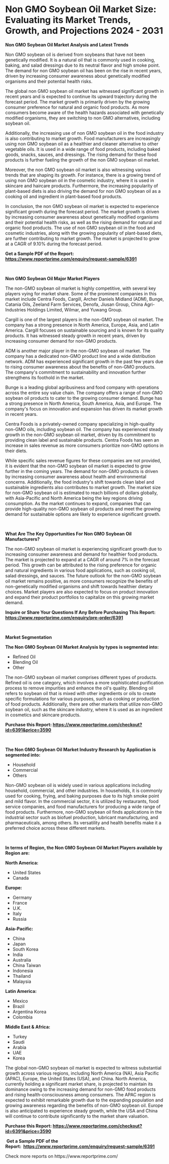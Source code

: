 <p><h1>Non GMO Soybean Oil Market Size: Evaluating its Market Trends, Growth, and Projections 2024 - 2031</h1></p><p><strong>Non GMO Soybean Oil Market Analysis and Latest Trends</strong></p>
<p><p>Non GMO soybean oil is derived from soybeans that have not been genetically modified. It is a natural oil that is commonly used in cooking, baking, and salad dressings due to its neutral flavor and high smoke point. The demand for non GMO soybean oil has been on the rise in recent years, driven by increasing consumer awareness about genetically modified organisms and their potential health risks.</p><p>The global non GMO soybean oil market has witnessed significant growth in recent years and is expected to continue its upward trajectory during the forecast period. The market growth is primarily driven by the growing consumer preference for natural and organic food products. As more consumers become aware of the health hazards associated with genetically modified organisms, they are switching to non GMO alternatives, including soybean oil.</p><p>Additionally, the increasing use of non GMO soybean oil in the food industry is also contributing to market growth. Food manufacturers are increasingly using non GMO soybean oil as a healthier and cleaner alternative to other vegetable oils. It is used in a wide range of food products, including baked goods, snacks, sauces, and dressings. The rising demand for these food products is further fueling the growth of the non GMO soybean oil market.</p><p>Moreover, the non GMO soybean oil market is also witnessing various trends that are shaping its growth. For instance, there is a growing trend of using non GMO soybean oil in the cosmetic industry, where it is used in skincare and haircare products. Furthermore, the increasing popularity of plant-based diets is also driving the demand for non GMO soybean oil as a cooking oil and ingredient in plant-based food products.</p><p>In conclusion, the non GMO soybean oil market is expected to experience significant growth during the forecast period. The market growth is driven by increasing consumer awareness about genetically modified organisms and their potential health risks, as well as the rising demand for natural and organic food products. The use of non GMO soybean oil in the food and cosmetic industries, along with the growing popularity of plant-based diets, are further contributing to market growth. The market is projected to grow at a CAGR of 9.10% during the forecast period.</p></p>
<p><strong>Get a Sample PDF of the Report:&nbsp; <a href="https://www.reportprime.com/enquiry/request-sample/6391">https://www.reportprime.com/enquiry/request-sample/6391</a></strong></p>
<p>&nbsp;</p>
<p><strong>Non GMO Soybean Oil Major Market Players</strong></p>
<p><p>The non-GMO soybean oil market is highly competitive, with several key players vying for market share. Some of the prominent companies in this market include Centra Foods, Cargill, Archer Daniels Midland (ADM), Bunge, Catania Oils, Zeeland Farm Services, Denofa, Jiusan Group, China Agri-Industries Holdings Limited, Wilmar, and Yuwang Group.</p><p>Cargill is one of the largest players in the non-GMO soybean oil market. The company has a strong presence in North America, Europe, Asia, and Latin America. Cargill focuses on sustainable sourcing and is known for its quality products. It has witnessed steady growth in recent years, driven by increasing consumer demand for non-GMO products.</p><p>ADM is another major player in the non-GMO soybean oil market. The company has a dedicated non-GMO product line and a wide distribution network. ADM has experienced significant growth in the past few years due to rising consumer awareness about the benefits of non-GMO products. The company's commitment to sustainability and innovation further strengthens its foothold in the market.</p><p>Bunge is a leading global agribusiness and food company with operations across the entire soy value chain. The company offers a range of non-GMO soybean oil products to cater to the growing consumer demand. Bunge has a strong presence in North America, South America, Asia, and Europe. The company's focus on innovation and expansion has driven its market growth in recent years.</p><p>Centra Foods is a privately-owned company specializing in high-quality non-GMO oils, including soybean oil. The company has experienced steady growth in the non-GMO soybean oil market, driven by its commitment to providing clean label and sustainable products. Centra Foods has seen an increase in sales revenue as more consumers prioritize non-GMO options in their diets.</p><p>While specific sales revenue figures for these companies are not provided, it is evident that the non-GMO soybean oil market is expected to grow further in the coming years. The demand for non-GMO products is driven by increasing consumer awareness about health and environmental concerns. Additionally, the food industry's shift towards clean label and sustainable ingredients also contributes to market growth. The market size for non-GMO soybean oil is estimated to reach billions of dollars globally, with Asia-Pacific and North America being the key regions driving consumption. As the market continues to expand, companies that can provide high-quality non-GMO soybean oil products and meet the growing demand for sustainable options are likely to experience significant growth.</p></p>
<p>&nbsp;</p>
<p><strong>What Are The Key Opportunities For Non GMO Soybean Oil Manufacturers?</strong></p>
<p><p>The non-GMO soybean oil market is experiencing significant growth due to increasing consumer awareness and demand for healthier food products. The market is projected to expand at a CAGR of around 7% in the forecast period. This growth can be attributed to the rising preference for organic and natural ingredients in various food applications, such as cooking oil, salad dressings, and sauces. The future outlook for the non-GMO soybean oil market remains positive, as more consumers recognize the benefits of non-genetically modified organisms and shift towards healthier dietary choices. Market players are also expected to focus on product innovation and expand their product portfolios to capitalize on this growing market demand.</p></p>
<p><strong>Inquire or Share Your Questions If Any Before Purchasing This Report: <a href="https://www.reportprime.com/enquiry/pre-order/6391">https://www.reportprime.com/enquiry/pre-order/6391</a></strong></p>
<p>&nbsp;</p>
<p><strong>Market Segmentation</strong></p>
<p><strong>The Non GMO Soybean Oil Market Analysis by types is segmented into:</strong></p>
<p><ul><li>Refined Oil</li><li>Blending Oil</li><li>Other</li></ul></p>
<p><p>The non-GMO soybean oil market comprises different types of products. Refined oil is one category, which involves a more sophisticated purification process to remove impurities and enhance the oil's quality. Blending oil refers to soybean oil that is mixed with other ingredients or oils to create specific formulations for various purposes, such as cooking or production of food products. Additionally, there are other markets that utilize non-GMO soybean oil, such as the skincare industry, where it is used as an ingredient in cosmetics and skincare products.</p></p>
<p><strong>Purchase this Report:&nbsp;<a href="https://www.reportprime.com/checkout?id=6391&price=3590">https://www.reportprime.com/checkout?id=6391&price=3590</a></strong></p>
<p>&nbsp;</p>
<p><strong>The Non GMO Soybean Oil Market Industry Research by Application is segmented into:</strong></p>
<p><ul><li>Household</li><li>Commercial</li><li>Others</li></ul></p>
<p><p>Non-GMO soybean oil is widely used in various applications including household, commercial, and other industries. In households, it is commonly used for cooking, frying, and baking purposes due to its high smoke point and mild flavor. In the commercial sector, it is utilized by restaurants, food service companies, and food manufacturers for producing a wide range of food products. Furthermore, non-GMO soybean oil finds applications in the industrial sector such as biofuel production, lubricant manufacturing, and pharmaceuticals, among others. Its versatility and health benefits make it a preferred choice across these different markets.</p></p>
<p>&nbsp;</p>
<p><strong>In terms of Region, the Non GMO Soybean Oil Market Players available by Region are:</strong></p>
<p>
    <p> <strong> North America: </strong>
        <ul>
            <li>United States</li>
            <li>Canada</li>
        </ul>
        </p> 
    <p> <strong> Europe: </strong>
        <ul>
            <li>Germany</li>
            <li>France</li>
            <li>U.K.</li>
            <li>Italy</li>
            <li>Russia</li>
        </ul>
        </p> 
    <p> <strong> Asia-Pacific: </strong>
        <ul>
            <li>China</li>
            <li>Japan</li>
            <li>South Korea</li>
            <li>India</li>
            <li>Australia</li>
            <li>China Taiwan</li>
            <li>Indonesia</li>
            <li>Thailand</li>
            <li>Malaysia</li>
        </ul>
        </p> 
    <p> <strong> Latin America: </strong>
        <ul>
            <li>Mexico</li>
            <li>Brazil</li>
            <li>Argentina Korea</li>
            <li>Colombia</li>
        </ul>
        </p> 
    <p> <strong> Middle East & Africa: </strong>
        <ul>
            <li>Turkey</li>
            <li>Saudi</li>
            <li>Arabia</li>
            <li>UAE</li>
            <li>Korea</li>
        </ul>
    </p>
    </p>
<p><p>The global non-GMO soybean oil market is expected to witness substantial growth across various regions, including North America (NA), Asia Pacific (APAC), Europe, the United States (USA), and China. North America, currently holding a significant market share, is projected to maintain its dominance owing to the increasing demand for non-GMO food products and rising health-consciousness among consumers. The APAC region is expected to exhibit remarkable growth due to the expanding population and growing awareness regarding the benefits of non-GMO soybean oil. Europe is also anticipated to experience steady growth, while the USA and China will continue to contribute significantly to the market share valuation.</p></p>
<p><strong>Purchase this Report: <a href="https://www.reportprime.com/checkout?id=6391&price=3590">https://www.reportprime.com/checkout?id=6391&price=3590</a></strong></p>
<p>&nbsp;<strong>Get a Sample PDF of the Report:&nbsp;&nbsp;<a href="https://www.reportprime.com/enquiry/request-sample/6391">https://www.reportprime.com/enquiry/request-sample/6391</a></strong></p>
<p><strong></strong></p>
<p>Check more reports on https://www.reportprime.com/</p>